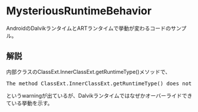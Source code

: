 MysteriousRuntimeBehavior
====
AndroidのDalvikランタイムとARTランタイムで挙動が変わるコードのサンプル。

解説
----
内部クラスのClassExt.InnerClassExt.getRuntimeType()メソッドで、

<pre>
The method ClassExt.InnerClassExt.getRuntimeType() does not override the inherited method from ClassBase.InnerClassBase since it is private to a different package
</pre>

というwarningが出ているが、Dalvikランタイムではなぜかオーバーライドできている挙動を示す。

